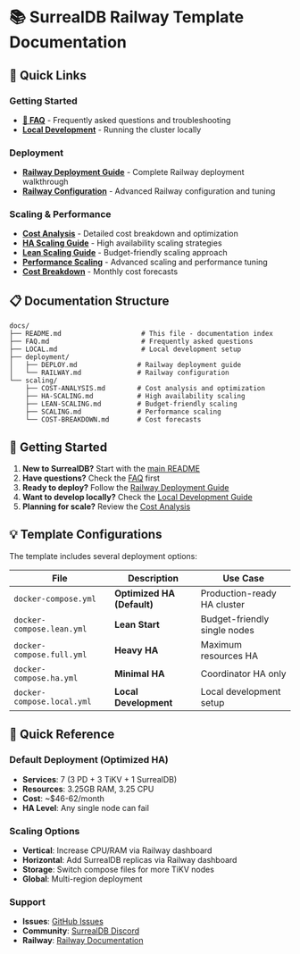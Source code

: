 # 📚 SurrealDB Railway Template Documentation

## 🚀 Quick Links

### Getting Started
- **[🤔 FAQ](./FAQ.md)** - Frequently asked questions and troubleshooting
- **[Local Development](./LOCAL.md)** - Running the cluster locally

### Deployment
- **[Railway Deployment Guide](./deployment/DEPLOY.md)** - Complete Railway deployment walkthrough
- **[Railway Configuration](./deployment/RAILWAY.md)** - Advanced Railway configuration and tuning

### Scaling & Performance
- **[Cost Analysis](./scaling/COST-ANALYSIS.md)** - Detailed cost breakdown and optimization
- **[HA Scaling Guide](./scaling/HA-SCALING.md)** - High availability scaling strategies  
- **[Lean Scaling Guide](./scaling/LEAN-SCALING.md)** - Budget-friendly scaling approach
- **[Performance Scaling](./scaling/SCALING.md)** - Advanced scaling and performance tuning
- **[Cost Breakdown](./scaling/COST-BREAKDOWN.md)** - Monthly cost forecasts

## 📋 Documentation Structure

```
docs/
├── README.md                    # This file - documentation index
├── FAQ.md                       # Frequently asked questions
├── LOCAL.md                     # Local development setup
├── deployment/
│   ├── DEPLOY.md               # Railway deployment guide
│   └── RAILWAY.md              # Railway configuration
└── scaling/
    ├── COST-ANALYSIS.md        # Cost analysis and optimization
    ├── HA-SCALING.md           # High availability scaling
    ├── LEAN-SCALING.md         # Budget-friendly scaling
    ├── SCALING.md              # Performance scaling
    └── COST-BREAKDOWN.md       # Cost forecasts
```

## 🎯 Getting Started

1. **New to SurrealDB?** Start with the [main README](../README.md)
2. **Have questions?** Check the [FAQ](./FAQ.md) first
3. **Ready to deploy?** Follow the [Railway Deployment Guide](./deployment/DEPLOY.md)
4. **Want to develop locally?** Check the [Local Development Guide](./LOCAL.md)
5. **Planning for scale?** Review the [Cost Analysis](./scaling/COST-ANALYSIS.md)

## 💡 Template Configurations

The template includes several deployment options:

| File | Description | Use Case |
|------|-------------|----------|
| `docker-compose.yml` | **Optimized HA (Default)** | Production-ready HA cluster |
| `docker-compose.lean.yml` | **Lean Start** | Budget-friendly single nodes |
| `docker-compose.full.yml` | **Heavy HA** | Maximum resources HA |
| `docker-compose.ha.yml` | **Minimal HA** | Coordinator HA only |
| `docker-compose.local.yml` | **Local Development** | Local development setup |

## 🔧 Quick Reference

### Default Deployment (Optimized HA)
- **Services**: 7 (3 PD + 3 TiKV + 1 SurrealDB)
- **Resources**: 3.25GB RAM, 3.25 CPU
- **Cost**: ~$46-62/month
- **HA Level**: Any single node can fail

### Scaling Options
- **Vertical**: Increase CPU/RAM via Railway dashboard
- **Horizontal**: Add SurrealDB replicas via Railway dashboard
- **Storage**: Switch compose files for more TiKV nodes
- **Global**: Multi-region deployment

### Support
- **Issues**: [GitHub Issues](https://github.com/surrealdb/surrealdb-railway-template/issues)
- **Community**: [SurrealDB Discord](https://discord.gg/surrealdb)
- **Railway**: [Railway Documentation](https://docs.railway.app)
